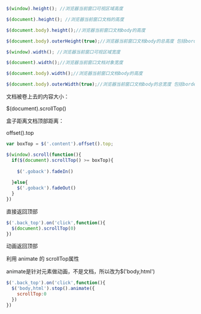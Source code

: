 ```js
$(window).height(); //浏览器当前窗口可视区域高度 

$(document).height(); //浏览器当前窗口文档的高度 

$(document.body).height();//浏览器当前窗口文档body的高度 

$(document.body).outerHeight(true);//浏览器当前窗口文档body的总高度 包括border padding margin 

$(window).width(); //浏览器当前窗口可视区域宽度 

$(document).width();//浏览器当前窗口文档对象宽度 

$(document.body).width();//浏览器当前窗口文档body的高度 

$(document.body).outerWidth(true);//浏览器当前窗口文档body的总宽度 包括border padding margin
```



文档被卷上去的内容大小：

$(document).scrollTop()

盒子距离文档顶部距离：

offset().top

```js
var boxTop = $('.content').offset().top;

$(window).scroll(function(){
  if($(document).scrollTop() >= boxTop){
    
    $('.goback').fadeIn()
    
  }else{
    $('.goback').fadeOut()
  }
})
```





直接返回顶部

```js
$('.back_top').on('click',function(){ 
  $(document).scrollTop(0)
})
```

动画返回顶部

利用 animate 的 scrollTop属性

animate是针对元素做动画，不是文档，所以改为$('body,html')

```js
$('.back_top').on('click',function(){ 
  $('body,html').stop().animate({
    scrollTop:0
  })
})
```



